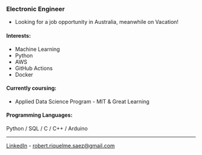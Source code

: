 ### Electronic Engineer
- Looking for a job opportunity in Australia, meanwhile on Vacation!

#### Interests: 
- Machine Learning
- Python
- AWS
- GitHub Actions
- Docker

#### Currently coursing:
- Applied Data Science Program - MIT & Great Learning


#### Programming Languages:
Python / SQL / C / C++ / Arduino <br>

---
[LinkedIn](https://www.linkedin.com/in/robertriquelmesaez) - robert.riquelme.saez@gmail.com
